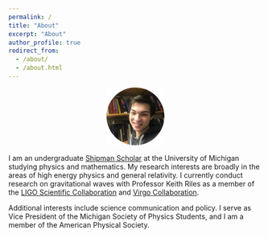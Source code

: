 ```yaml
---
permalink: /
title: "About"
excerpt: "About"
author_profile: true
redirect_from: 
  - /about/
  - /about.html
---
```

<p align="center"><img src = "/images/grantweldon.jpg" height="115" width="115"></p>


I am an undergraduate <a href="https://shipmansociety.com/about-us/">Shipman Scholar</a> at the University of Michigan studying physics and mathematics. My research interests are broadly in the areas of high energy physics and general relativity. I currently conduct research on gravitational waves with Professor Keith Riles as a member of the <a href="https://ligo.caltech.edu">LIGO Scientific Collaboration</a> and <a href="http://public.virgo-gw.eu/the-virgo-collaboration/">Virgo Collaboration</a>.

Additional interests include science communication and policy. I serve as Vice President of the Michigan Society of Physics Students, and I am a member of the American Physical Society.
